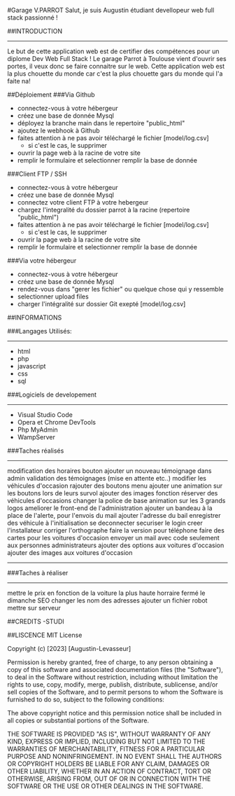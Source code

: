 #Garage V.PARROT
Salut, je suis Augustin étudiant devellopeur web full stack passionné ! 

##INTRODUCTION
***
Le but de cette application web est de certifier des compétences pour un diplome Dev Web Full Stack !
Le garage Parrot à Toulouse vient d'ouvrir ses portes, il veux donc se faire connaitre sur le web.
Cette application web est la plus chouette du monde car c'est la plus chouette gars du monde qui l'a faite na!

##Déploiement
###Via Github
- connectez-vous à votre hébergeur
- créez une base de donnée Mysql
- déployez la branche main dans le repertoire "public_html"
- ajoutez le webhook à Github
- faites attention à ne pas avoir téléchargé le fichier [model/log.csv]
    - si c'est le cas, le supprimer
- ouvrir la page web à la racine de votre site
- remplir le formulaire et selectionner remplir la base de donnée

###Client FTP / SSH
- connectez-vous à votre hébergeur
- créez une base de donnée Mysql
- connectez votre client FTP à votre hebergeur
- chargez l'integralité du dossier parrot à la racine (repertoire "public_html")
- faites attention à ne pas avoir téléchargé le fichier [model/log.csv]
    - si c'est le cas, le supprimer
- ouvrir la page web à la racine de votre site
- remplir le formulaire et selectionner remplir la base de donnée

###Via votre hébergeur
- connectez-vous à votre hébergeur
- créez une base de donnée Mysql
- rendez-vous dans "gerer les fichier" ou quelque chose qui y ressemble
- selectionner upload files
- charger l'intégralité sur dossier Git exepté [model/log.csv]


##INFORMATIONS

###Langages Utilisés:
***
- html
- php
- javascript
- css
- sql

###Logiciels de developement
***
- Visual Studio Code
- Opera et Chrome DevTools
- Php MyAdmin
- WampServer



###Taches réalisés
***
modification des horaires
bouton ajouter un nouveau témoignage dans admin
validation des témoignages (mise en attente etc..)
modifier les véhicules d'occasion
rajouter des boutons menu
ajouter une animation sur les boutons lors de leurs survol
ajouter des images
fonction réserver des véhicules d'occasions
changer la police de base
animation sur les 3 grands logos
ameliorer le front-end de l'administration
ajouter un bandeau à la place de l'alerte, pour l'envois du mail
ajouter l'adresse du bail
enregistrer des véhicule à l'initialisation
se deconnecter
securiser le login
creer l'installateur
corriger l'orthographe
faire la version pour téléphone
faire des cartes pour les voitures d'occasion
envoyer un mail avec code seulement aux personnes administrateurs
ajouter des options aux voitures d'occasion
ajouter des images aux voitures d'occasion
***

###Taches à réaliser
***
mettre le prix en fonction de la voiture la plus haute
horraire fermé le dimanche
SEO
changer les nom des adresses 
ajouter un fichier robot
mettre sur serveur


##CREDITS
-STUDI

##LISCENCE
MIT License

Copyright (c) [2023] [Augustin-Levasseur]

Permission is hereby granted, free of charge, to any person obtaining a copy
of this software and associated documentation files (the "Software"), to deal
in the Software without restriction, including without limitation the rights
to use, copy, modify, merge, publish, distribute, sublicense, and/or sell
copies of the Software, and to permit persons to whom the Software is
furnished to do so, subject to the following conditions:

The above copyright notice and this permission notice shall be included in all
copies or substantial portions of the Software.

THE SOFTWARE IS PROVIDED "AS IS", WITHOUT WARRANTY OF ANY KIND, EXPRESS OR
IMPLIED, INCLUDING BUT NOT LIMITED TO THE WARRANTIES OF MERCHANTABILITY,
FITNESS FOR A PARTICULAR PURPOSE AND NONINFRINGEMENT. IN NO EVENT SHALL THE
AUTHORS OR COPYRIGHT HOLDERS BE LIABLE FOR ANY CLAIM, DAMAGES OR OTHER
LIABILITY, WHETHER IN AN ACTION OF CONTRACT, TORT OR OTHERWISE, ARISING FROM,
OUT OF OR IN CONNECTION WITH THE SOFTWARE OR THE USE OR OTHER DEALINGS IN THE
SOFTWARE.
